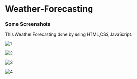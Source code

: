 # Weather-Forecasting
<h3> Some Screenshots </h3>
<p>This Weather Forecasting done by using HTML,CSS,JavaScript.</p>

![1](https://github.com/nehaverma3009/Weather-Forecasting/assets/138858695/a61ec185-64a8-4b25-98f3-fed32724c7c7)

![2](https://github.com/nehaverma3009/Weather-Forecasting/assets/138858695/25f83eaf-cfd3-41d4-887f-8e298385df84)

![3](https://github.com/nehaverma3009/Weather-Forecasting/assets/138858695/57be3b6c-fcca-49d0-b687-f31d829f589f)

![4](https://github.com/nehaverma3009/Weather-Forecasting/assets/138858695/25710069-5874-40e7-b39b-a64570a02ef9)
